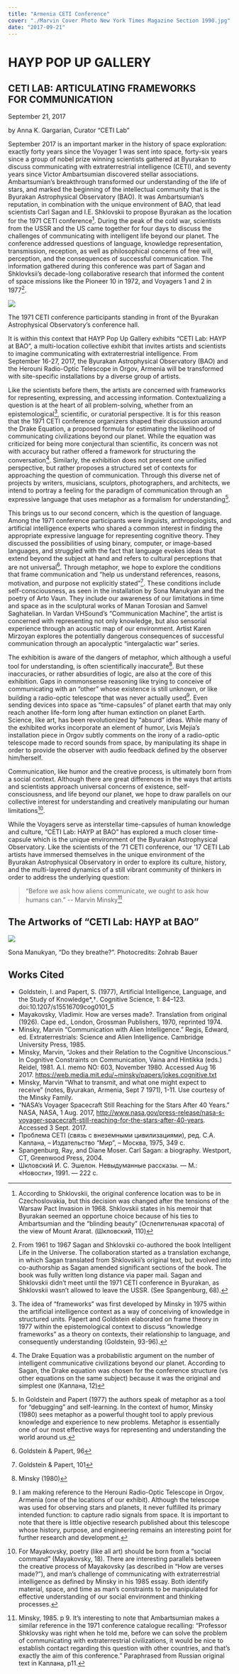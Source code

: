 ```yaml
---
title: "Armenia CETI Conference"
cover: "./Marvin Cover Photo New York Times Magazine Section 1990.jpg"
date: "2017-09-21"
---
```


# HAYP POP UP GALLERY

## CETI LAB: ARTICULATING FRAMEWORKS FOR COMMUNICATION

September 21, 2017

by Anna K. Gargarian, Curator “CETI Lab”

September 2017 is an important marker in the history of space exploration: exactly forty years since the Voyager 1 was sent into space, forty-six years since a group of nobel prize winning scientists gathered at Byurakan to discuss communicating with extraterrestrial intelligence (CETI), and seventy years since Victor Ambartsumian discovered stellar associations.
Ambartsumian’s breakthrough transformed our understanding of the life of stars, and marked the beginning of the intellectual community that is the Byurakan Astrophysical Observatory (BAO). It was Ambartsumian’s reputation, in combination with the unique environment of BAO, that lead scientists Carl Sagan and I.E. Shklovskii to propose Byurakan as the location for the 1971 CETI conference[^1]. During the peak of the cold war, scientists from the USSR and the US came together for four days to discuss the challenges of communicating with intelligent life beyond our planet. The conference addressed questions of language, knowledge representation, transmission, reception, as well as philosophical concerns of free will, perception, and the consequences of successful communication. The information gathered during this conference was part of Sagan and Shklovksii’s decade-long collaborative research that informed the content of space missions like the Pioneer 10 in 1972, and Voyagers 1 and 2 in 1977[^2].

![](CETI-participants.jpg)

The 1971 CETI conference participants standing in front of the Byurakan Astrophysical Observatory’s conference hall.

It is within this context that HAYP Pop Up Gallery exhibits “CETI Lab: HAYP at BAO”, a multi-location collective exhibit that invites artists and scientists to imagine communicating with extraterrestrial intelligence. From September 16-27, 2017, the Byurakan Astrophysical Observatory (BAO) and the Herouni Radio-Optic Telescope in Orgov, Armenia will be transformed with site-specific installations by a diverse group of artists.

Like the scientists before them, the artists are concerned with frameworks for representing, expressing, and accessing information. Contextualizing a question is at the heart of all problem-solving, whether from an epistemological[^3], scientific, or curatorial perspective. It is for this reason that the 1971 CETI conference organizers shaped their discussion around the Drake Equation, a proposed formula for estimating the likelihood of communicating civilizations beyond our planet. While the equation was criticized for being more conjectural than scientific, its concern was not with accuracy but rather offered a framework for structuring the conversation[^4]. Similarly, the exhibition does not present one unified perspective, but rather proposes a structured set of contexts for approaching the question of communication. Through this diverse net of projects by writers, musicians, sculptors, photographers, and architects, we intend to portray a feeling for the paradigm of communication through an expressive language that uses metaphor as a formalism for understanding[^5].

This brings us to our second concern, which is the question of language. Among the 1971 conference participants were linguists, anthropologists, and artificial intelligence experts who shared a common interest in finding the appropriate expressive language for representing cognitive theory. They discussed the possibilities of using binary, computer, or image-based languages, and struggled with the fact that language evokes ideas that extend beyond the subject at hand and refers to cultural perceptions that are not universal[^6]. Through metaphor, we hope to explore the conditions that frame communication and “help us understand references, reasons, motivation, and purpose not explicitly stated”[^7]. These conditions include self-consciousness, as seen in the installation by Sona Manukyan and the poetry of Arto Vaun. They include our awareness of our limitations in time and space as in the sculptural works of Manan Torosian and Samvel Saghatelian. In Vardan VHSound’s “Communication Machine”, the artist is concerned with representing not only knowledge, but also sensorial experience through an acoustic map of our environment. Artist Karen Mirzoyan explores the potentially dangerous consequences of successful communication through an apocalyptic “intergalactic war” series.

The exhibition is aware of the dangers of metaphor, which although a useful tool for understanding, is often scientifically inaccurate[^8]. But these inaccuracies, or rather absurdities of logic, are also at the core of this exhibition. Gaps in commonsense reasoning like trying to conceive of communicating with an “other” whose existence is still unknown, or like building a radio-optic telescope that was never actually used[^9]. Even sending devices into space as “time-capsules” of planet earth that may only reach another life-form long after human extinction on planet Earth. Science, like art, has been revolutionized by “absurd” ideas. While many of the exhibited works incorporate an element of humor, Lvis Mejía’s installation piece in Orgov subtly comments on the irony of a radio-optic telescope made to record sounds from space, by manipulating its shape in order to provide the observer with audio feedback defined by the observer him/herself.

Communication, like humor and the creative process, is ultimately born from a social context. Although there are great differences in the ways that artists and scientists approach universal concerns of existence, self-consciousness, and life beyond our planet, we hope to draw parallels on our collective interest for understanding and creatively manipulating our human limitations[^10].

While the Voyagers serve as interstellar time-capsules of human knowledge and culture, “CETI Lab: HAYP at BAO” has explored a much closer time-capsule which is the unique environment of the Byurakan Astrophysical Observatory. Like the scientists of the ’71 CETI conference, our ’17 CETI Lab artists have immersed themselves in the unique environment of the Byurakan Astrophysical Observatory in order to explore its culture, history, and the multi-layered dynamics of a still vibrant community of thinkers in order to address the underlying question:

> “Before we ask how aliens communicate, we ought to ask how humans can.” -- Marvin Minsky[^11]

## The Artworks of “CETI Lab: HAYP at BAO”

![](HAYP-at-BAO.jpg)

Sona Manukyan, “Do they breathe?”. Photocredits: Zohrab Bauer

[^1]: According to Shklovskii, the original conference location was to be in Czechoslovakia, but this decision was changed after the tensions of the Warsaw Pact Invasion in 1968. Shklovskii states in his memoir that Byurakan seemed an opportune choice because of his ties to Ambartsumian and the “blinding beauty” (Ослепительная красота) of the view of Mount Ararat. (Шкловский, 110)
[^2]: From 1961 to 1967 Sagan and Shklovskii co-authored the book Intelligent Life in the Universe. The collaboration started as a translation exchange, in which Sagan translated from Shklovskii’s original text, but evolved into co-authorship as Sagan amended significant sections of the book. The book was fully written long distance via paper mail. Sagan and Shklovskii didn’t meet until the 1971 CETI conference in Byurakan, as Shklovskii wasn’t allowed to leave the USSR. (See Spangenburg, 68).
[^3]: The idea of “frameworks” was first developed by Minsky in 1975 within the artificial intelligence context as a way of conceiving of knowledge in structured units. Papert and Goldstein elaborated on frame theory in 1977 within the epistemological context to discuss “knowledge frameworks” as a theory on contexts, their relationship to language, and consequently understanding (Goldstein, 93-96).
[^4]: The Drake Equation was a probabilistic argument on the number of intelligent communicative civilizations beyond our planet. According to Sagan, the Drake equation was chosen for the conference structure (vs other equations on the same subject) because it was the original and simplest one (Каплана, 12)
[^5]: In Goldstein and Papert (1977) the authors speak of metaphor as a tool for “debugging” and self-learning. In the context of humor, Minsky (1980) sees metaphor as a powerful thought tool to apply previous knowledge and experience to new problems. Metaphor is essentially one of our most effective ways for representing and understanding the world around us.
[^6]: Goldstein & Papert, 96
[^7]: Goldstein & Papert, 101
[^8]: Minsky (1980)
[^9]: I am making reference to the Herouni Radio-Optic Telescope in Orgov, Armenia (one of the locations of our exhibit). Although the telescope was used for observing stars and planets, it never fulfilled its primary intended function: to capture radio signals from space. It is important to note that there is little objective research published about this telescope whose history, purpose, and engineering remains an interesting point for further research and development.
[^10]: For Mayakovsky, poetry (like all art) should be born from a “social command” (Mayakovsky, 18). There are interesting parallels between the creative process of Mayakovsky (as described in “How are verses made?”), and man’s challenge of communicating with extraterrestrial intelligence as defined by Minsky in his 1985 essay. Both identify material, space, and time as man’s constraints to be manipulated for effective understanding of our social environment and thinking processes.
[^11]: Minsky, 1985. p 9. It’s interesting to note that Ambartsumian makes a similar reference in the 1971 conference catalogue recalling: “Professor Shklovsky was right when he told me, before we can solve the problem of communicating with extraterrestrial civilizations, it would be nice to establish contact regarding this question with other countries, and that’s exactly the aim of this conference.” Paraphrased from Russian original text in Каплана, p11.

## Works Cited

* Goldstein, I. and Papert, S. (1977), Artificial Intelligence, Language, and the Study of Knowledge*,†. Cognitive Science, 1: 84–123. doi:10.1207/s15516709cog0101_5
* Mayakovsky, Vladimir. How are verses made?. Translation from original (1926). Cape ed., London, Grossman Publishers, 1970, reprinted 1974.
* Minsky, Marvin “Communication with Alien Intelligence.” Regis, Edward, ed. Extraterrestrials: Science and Alien Intelligence. Cambridge University Press, 1985.
* Minsky, Marvin, “Jokes and their Relation to the Cognitive Unconscious.” In Cognitive Constraints on Communication, Vaina and Hintikka (eds.) Reidel, 1981. A.I. memo NO: 603, November 1980. Accessed Aug 16 2017. <https://web.media.mit.edu/~minsky/papers/jokes.cognitive.txt>
* Minsky, Marvin “What to transmit, and what one might expect to receive” (notes, Byurakan, Armenia, Sept 7 1971), 1-11. Use courtesy of the Minsky Family.
* “NASA’s Voyager Spacecraft Still Reaching for the Stars After 40 Years.” NASA, NASA, 1 Aug. 2017, <http://www.nasa.gov/press-release/nasa-s-voyager-spacecraft-still-reaching-for-the-stars-after-40-years>. Accessed 3 Sept. 2017.
* Проблема CETI (связь с внеземными цивилизациями), ред. С.А. Каплана, – Издательство “Мир”, – Москва, 1975, 349 с.
* Spangenburg, Ray, and Diane Moser. Carl Sagan: a biography. Westport, CT, Greenwood Press, 2004.
* Шкловский И. С. Эшелон. Невыдуманные рассказы. — М.: «Новости», 1991. — 222 с.
